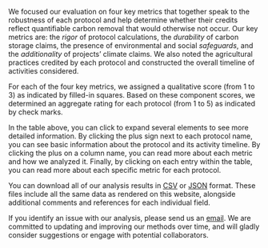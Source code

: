 We focused our evaluation on four key metrics that together speak to the robustness of each protocol and help determine whether their credits reflect quantifiable carbon removal that would otherwise not occur. Our key metrics are: the _rigor_ of protocol calculations, the _durability_ of carbon storage claims, the presence of environmental and social _safeguards_, and the _additionality_ of projects’ climate claims. We also noted the agricultural practices credited by each protocol and constructed the overall timeline of activities considered.

For each of the four key metrics, we assigned a qualitative score (from 1 to 3) as indicated by filled-in squares. Based on these component scores, we determined an aggregate rating for each protocol (from 1 to 5) as indicated by check marks.

In the table above, you can click to expand several elements to see more detailed information. By clicking the plus sign next to each protocol name, you can see basic information about the protocol and its activity timeline. By clicking the plus on a column name, you can read more about each metric and how we analyzed it. Finally, by clicking on each entry within the table, you can read more about each specific metric for each protocol.

You can download all of our analysis results in [CSV](https://storage.googleapis.com/carbonplan-soil-protocols/CarbonPlan-Soil-Protocols.csv) or [JSON](https://storage.googleapis.com/carbonplan-soil-protocols/CarbonPlan-Soil-Protocols.json) format. These files include all the same data as rendered on this website, alongside additional comments and references for each individual field.

If you identify an issue with our analysis, please send us an [email](mailto:feedback@carbonplan.org). We are committed to updating and improving our methods over time, and will gladly consider suggestions or engage with potential collaborators.
